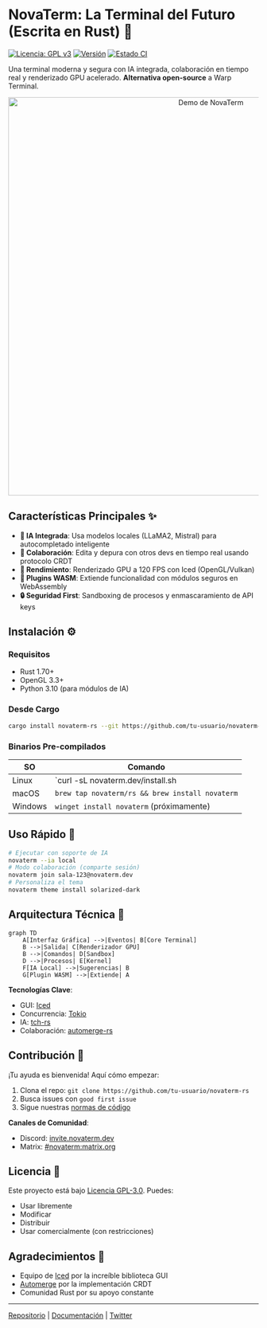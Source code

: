 # NovaTerm: La Terminal del Futuro (Escrita en Rust) 🦀
[![Licencia: GPL v3](https://img.shields.io/badge/Licencia-GPLv3-blue.svg)](https://www.gnu.org/licenses/gpl-3.0)
[![Versión](https://img.shields.io/badge/versión-0.1.0-orange)](https://github.com/tu-usuario/novaterm-rs/releases)
[![Estado CI](https://github.com/tu-usuario/novaterm-rs/actions/workflows/rust.yml/badge.svg)](https://github.com/tu-usuario/novaterm-rs/actions)

Una terminal moderna y segura con IA integrada, colaboración en tiempo real y renderizado GPU acelerado. **Alternativa open-source** a Warp Terminal.

<p align="center">
  <img src="assets/demo.gif" alt="Demo de NovaTerm" width="800">
</p>

## Características Principales ✨

- **🦾 IA Integrada**: Usa modelos locales (LLaMA2, Mistral) para autocompletado inteligente
- **🤝 Colaboración**: Edita y depura con otros devs en tiempo real usando protocolo CRDT
- **🚀 Rendimiento**: Renderizado GPU a 120 FPS con Iced (OpenGL/Vulkan)
- **🧩 Plugins WASM**: Extiende funcionalidad con módulos seguros en WebAssembly
- **🔒 Seguridad First**: Sandboxing de procesos y enmascaramiento de API keys

## Instalación ⚙️

### Requisitos
- Rust 1.70+
- OpenGL 3.3+
- Python 3.10 (para módulos de IA)

### Desde Cargo
```bash
cargo install novaterm-rs --git https://github.com/tu-usuario/novaterm-rs
```

### Binarios Pre-compilados

| SO       | Comando                            |
|----------|------------------------------------|
| Linux    | `curl -sL novaterm.dev/install.sh | bash` |
| macOS    | `brew tap novaterm/rs && brew install novaterm` |
| Windows  | `winget install novaterm` (próximamente) |

## Uso Rápido 🚀

```bash
# Ejecutar con soporte de IA
novaterm --ia local
# Modo colaboración (comparte sesión)
novaterm join sala-123@novaterm.dev
# Personaliza el tema
novaterm theme install solarized-dark
```

## Arquitectura Técnica 🧠

```mermaid
graph TD
    A[Interfaz Gráfica] -->|Eventos| B[Core Terminal]
    B -->|Salida| C[Renderizador GPU]
    B -->|Comandos| D[Sandbox]
    D -->|Procesos| E[Kernel]
    F[IA Local] -->|Sugerencias| B
    G[Plugin WASM] -->|Extiende| A
```

**Tecnologías Clave**:
- GUI: [Iced](https://iced.rs/)
- Concurrencia: [Tokio](https://tokio.rs/)
- IA: [tch-rs](https://github.com/LaurentMazare/tch-rs)
- Colaboración: [automerge-rs](https://github.com/automerge/automerge-rs)

## Contribución 🤝

¡Tu ayuda es bienvenida! Aquí cómo empezar:

1. Clona el repo: `git clone https://github.com/tu-usuario/novaterm-rs`
2. Busca issues con `good first issue`
3. Sigue nuestras [normas de código](docs/CODESTANDARD.md)

**Canales de Comunidad**:
- Discord: [invite.novaterm.dev](https://discord.gg/...)
- Matrix: [#novaterm:matrix.org](https://matrix.to/#/...)

## Licencia 📜

Este proyecto está bajo [Licencia GPL-3.0](LICENSE). Puedes:
- Usar libremente
- Modificar
- Distribuir
- Usar comercialmente (con restricciones)

## Agradecimientos 🙏

- Equipo de [Iced](https://github.com/iced-rs/iced) por la increíble biblioteca GUI
- [Automerge](https://automerge.org/) por la implementación CRDT
- Comunidad Rust por su apoyo constante

---
[Repositorio](https://github.com/tu-usuario/novaterm-rs) | 
[Documentación](https://docs.novaterm.dev) | 
[Twitter](https://twitter.com/novaterm_dev)